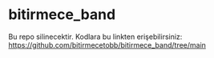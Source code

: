 # bitirmece_band
Bu repo silinecektir. Kodlara bu linkten erişebilirsiniz:
https://github.com/bitirmecetobb/bitirmece_band/tree/main

